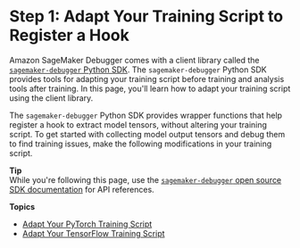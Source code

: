 # Step 1: Adapt Your Training Script to Register a Hook<a name="debugger-modify-script"></a>

Amazon SageMaker Debugger comes with a client library called the [`sagemaker-debugger` Python SDK](https://sagemaker-debugger.readthedocs.io/en/website)\. The `sagemaker-debugger` Python SDK provides tools for adapting your training script before training and analysis tools after training\. In this page, you'll learn how to adapt your training script using the client library\. 

The `sagemaker-debugger` Python SDK provides wrapper functions that help register a hook to extract model tensors, without altering your training script\. To get started with collecting model output tensors and debug them to find training issues, make the following modifications in your training script\.

**Tip**  
While you're following this page, use the [`sagemaker-debugger` open source SDK documentation](https://sagemaker-debugger.readthedocs.io/en/website/index.html) for API references\.

**Topics**
+ [Adapt Your PyTorch Training Script](debugger-modify-script-pytorch.md)
+ [Adapt Your TensorFlow Training Script](debugger-modify-script-tensorflow.md)